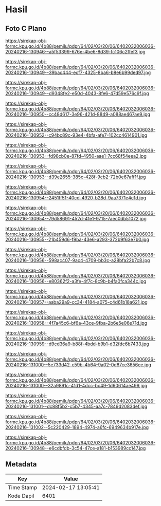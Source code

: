 # Hasil

## Foto C Plano

https://sirekap-obj-formc.kpu.go.id/4b88/pemilu/pdpr/64/02/03/20/06/6402032006036-20240216-130946--a5f53399-676e-4be6-8d39-fc106c2ffef3.jpg

https://sirekap-obj-formc.kpu.go.id/4b88/pemilu/pdpr/64/02/03/20/06/6402032006036-20240216-130949--39bac444-ecf7-4325-8ba6-b8e6b99ded97.jpg

https://sirekap-obj-formc.kpu.go.id/4b88/pemilu/pdpr/64/02/03/20/06/6402032006036-20240216-130949--d9348fe2-e50d-4043-8fe6-47d59e576c9f.jpg

https://sirekap-obj-formc.kpu.go.id/4b88/pemilu/pdpr/64/02/03/20/06/6402032006036-20240216-130950--cc48d617-3e96-421d-8849-a088ae467ae9.jpg

https://sirekap-obj-formc.kpu.go.id/4b88/pemilu/pdpr/64/02/03/20/06/6402032006036-20240216-130952--c94bc89c-93e4-4bfa-afe7-102cc4614901.jpg

https://sirekap-obj-formc.kpu.go.id/4b88/pemilu/pdpr/64/02/03/20/06/6402032006036-20240216-130953--fd98cb0e-87fd-4950-aae1-7cc68f54eea2.jpg

https://sirekap-obj-formc.kpu.go.id/4b88/pemilu/pdpr/64/02/03/20/06/6402032006036-20240216-130953--d39e2655-385c-428f-9cb2-72b0e67aff1f.jpg

https://sirekap-obj-formc.kpu.go.id/4b88/pemilu/pdpr/64/02/03/20/06/6402032006036-20240216-130954--2451ff51-40cd-4920-b28d-9aa7371e4c1d.jpg

https://sirekap-obj-formc.kpu.go.id/4b88/pemilu/pdpr/64/02/03/20/06/6402032006036-20240216-130954--79d58691-452d-41e1-9715-7aec0db51072.jpg

https://sirekap-obj-formc.kpu.go.id/4b88/pemilu/pdpr/64/02/03/20/06/6402032006036-20240216-130955--21b459d6-f9ba-43e6-a293-372b9f63e7b0.jpg

https://sirekap-obj-formc.kpu.go.id/4b88/pemilu/pdpr/64/02/03/20/06/6402032006036-20240216-130956--598ac407-9ac4-4709-bb3c-a28bfa22b7c8.jpg

https://sirekap-obj-formc.kpu.go.id/4b88/pemilu/pdpr/64/02/03/20/06/6402032006036-20240216-130956--e80362f2-a3fe-4f7c-8c9b-b4fa0fca344c.jpg

https://sirekap-obj-formc.kpu.go.id/4b88/pemilu/pdpr/64/02/03/20/06/6402032006036-20240216-130957--aaba29a9-cc34-4184-a075-c4d61b18a621.jpg

https://sirekap-obj-formc.kpu.go.id/4b88/pemilu/pdpr/64/02/03/20/06/6402032006036-20240216-130958--4f7a45c6-bf6a-43ce-9fba-2b6e5e06e71d.jpg

https://sirekap-obj-formc.kpu.go.id/4b88/pemilu/pdpr/64/02/03/20/06/6402032006036-20240216-130959--d9cd36a9-b88f-4bdd-b9b1-d32fdc6b7433.jpg

https://sirekap-obj-formc.kpu.go.id/4b88/pemilu/pdpr/64/02/03/20/06/6402032006036-20240216-131000--5e733d42-c59b-4b64-9a02-0d87ce3656ee.jpg

https://sirekap-obj-formc.kpu.go.id/4b88/pemilu/pdpr/64/02/03/20/06/6402032006036-20240216-131000--32a9891c-41d1-4dcc-bc49-1d60614ae499.jpg

https://sirekap-obj-formc.kpu.go.id/4b88/pemilu/pdpr/64/02/03/20/06/6402032006036-20240216-131001--dc88f5b2-c5b7-4345-aa7c-7849d2083def.jpg

https://sirekap-obj-formc.kpu.go.id/4b88/pemilu/pdpr/64/02/03/20/06/6402032006036-20240216-131002--5c220429-1894-4974-a6fc-6949634b917e.jpg

https://sirekap-obj-formc.kpu.go.id/4b88/pemilu/pdpr/64/02/03/20/06/6402032006036-20240216-130948--e6cdbfdb-3c54-47ce-a181-b153989cc147.jpg


## Metadata

| Key        | Value               |
| ---------- | ------------------- |
| Time Stamp | 2024-02-17 13:05:41 |
| Kode Dapil | 6401                |



